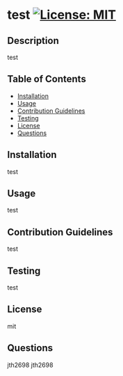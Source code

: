 # test [![License: MIT](https://img.shields.io/badge/License-MIT-yellow.svg)](https://opensource.org/licenses/MIT)
## Description
test

## Table of Contents
* [Installation](#installation)
* [Usage](#usage)
* [Contribution Guidelines](#contribution)
* [Testing](#testing) 
* [License](#license)
* [Questions](#questions)
  
## Installation
test

## Usage
test

## Contribution Guidelines
test

## Testing
test

## License
mit

## Questions
jth2698
jth2698